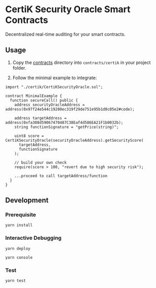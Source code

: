 # CertiK Security Oracle Smart Contracts

Decentralized real-time auditing for your smart contracts.

## Usage

1. Copy the [contracts](./contracts) directory into `contracts/certik` in your project folder.

2. Follow the minimal example to integrate:

```
import "./certik/CertiKSecurityOracle.sol";

contract MinimalExample {
  function secureCall() public {
    address securityOracleAddress = address(0x97f24e544c19280ec319f29de751e95b1d8c05e2#code);

    address targetAddress = address(0xfa308d59067470487C38Eaf4d586EA21F1b0032b);
    string functionSignature = "getPrice(string)";

    uint8 score = CertiKSecurityOracle(securityOracleAddress).getSecurityScore(
      targetAddress,
      functionSignature
    );

    // build your own check
    require(score > 100, "revert due to high security risk");

    ...proceed to call targetAddress/function
  }
}
```

## Development

### Prerequisite

```
yarn install
```

### Interactive Debugging

```
yarn deploy

yarn console
```

### Test

```
yarn test
```
